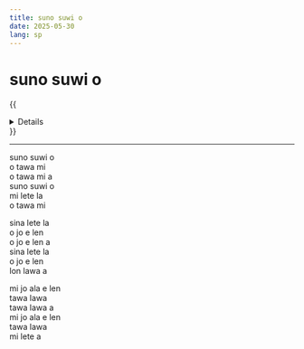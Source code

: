 ```yaml
---
title: suno suwi o
date: 2025-05-30
lang: sp
---
```


# suno suwi o

{{<details title="sona namako">}}
_tenpo pana la_ suno nanpa mute2 luka-luka la mun nanpa luka la sike nanpa owe mute2 luka  
_kon lipu la_ jan lili lon ma [kasi,, tawa,, lawa,,] li kalama musi ni  
zzzzzz mi toki+pona e musi  
zzzzzz [o kute e kalama mama [SOL SOLET]](https://www.mamalisa.com/mp3/sol_solet.mp3)
{{</details>}}

---

suno suwi o  
o tawa mi  
o tawa mi a  
suno suwi o  
mi lete la  
o tawa mi  

sina lete la  
o jo e len  
o jo e len a  
sina lete la  
o jo e len  
lon lawa a  

mi jo ala e len  
tawa lawa  
tawa lawa a  
mi jo ala e len  
tawa lawa  
mi lete a  

